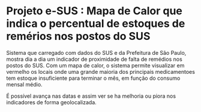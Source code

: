 # Projeto e-SUS : Mapa de Calor que indica o percentual de estoques de remérios nos postos do SUS

Sistema que carregado com dados do SUS e da Prefeitura de São Paulo, mostra dia a dia um indicador de proximidade de falta de remédios nos postos do SUS.
Com um mapa de calor, o sistema permite visualizar em vermelho os locais onde uma grande maioria dos principais medicamentoes tem estoque insuficiente para terminar o mês, em função do consumo mensal médio.

É possível avança nas datas e assim ver se ha melhoria ou piora nos indicadores de forma geolocalizada.

